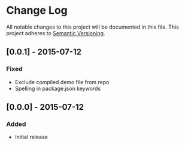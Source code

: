# Change Log
All notable changes to this project will be documented in this file.
This project adheres to [Semantic Versioning](http://semver.org/).

## [0.0.1] - 2015-07-12
### Fixed
- Exclude compiled demo file from repo
- Spelling in package.json keywords

## [0.0.0] - 2015-07-12
### Added
- Initial release
